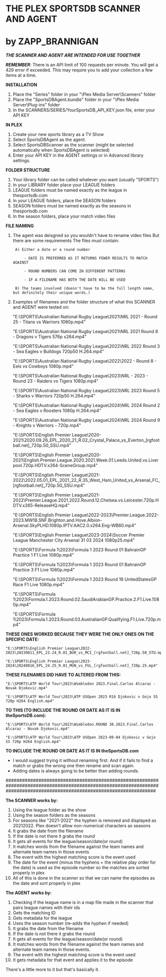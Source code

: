 
# THE PLEX SPORTSDB SCANNER AND AGENT      
# by ZAPP_BRANNIGAN

***THE SCANNER AND AGENT ARE INTENDED FOR USE TOGETHER***

***REMEMBER***: There is an API limit of 100 requests per minute. You will get a 429 error if exceeded. This may require you to add your collection a few items at a time.

**INSTALLATION**
1.	Place the "Series" folder in your "\Plex Media Server\Scanners\" folder
2.	Place the "SportsDBAgent.bundle" folder in your "\Plex Media Server\Plug-ins\" folder
3. In the SCANNERS/SERIES/YourSportsDB_API_KEY.json file, enter your API KEY

**IN PLEX**
1.  Create your new sports library as a TV Show
2.	Select SportsDBAgent as the agent.
3.	Select SportsDBScanner as the scanner (might be selected automatically when SportsDBAgent is selected)
4.  Enter your API KEY in the AGENT settings or in Advanced library settings.

**FOLDER STRUCTURE**
1. Your library folder can be called whatever you want (usually "SPORTS")
2. In your LIBRARY folder place your LEAGUE folders
3. LEAGUE folders must be named exactly as the league in thesportsdb.com
4. In your LEAGUE folders, place the SEASON folders
5. SEASON folders must be named exactly as the seasons in thesportsdb.com
6. In the season folders, place your match video files

**FILE NAMING**
1. The agent was deisgned so you wouldn't have to rename video files
    But there are some requirements
    The files must contain:
   
        A) Either a date or a round number
   
            - DATE IS PREFERRED AS IT RETURNS FEWER RESULTS TO MATCH AGAINST
   
            - ROUND NUMBERS CAN COME IN DIFFERENT PATTERNS
   
            - IF A FILENAME HAS BOTH THE DATE WILL BE USED

        B) The teams involved (doesn't have to be the full length name, but definitely their unique words.)

3. Examples of filenames and the folder structure of what this SCANNER and AGENT were tested on:

    "E:\SPORTS\Australian National Rugby League\2021\NRL 2021 - Round 25 - Titans vs Warriors 1080p.mp4"
    
    "E:\SPORTS\Australian National Rugby League\2021\NRL 2021 Round 8 - Dragons v Tigers 576p x264.mp4"
    
    "E:\SPORTS\Australian National Rugby League\2022\NRL 2022 Round 3 - Sea Eagles v Bulldogs 720p50 H.264.mp4"
    
    "E:\SPORTS\Australian National Rugby League\2022\2022 - Round 8 - Eels vs Cowboys 1080p.mp4"
    
    "E:\SPORTS\Australian National Rugby League\2023\NRL - 2023 - Round 23 - Raiders vs Tigers 1080p.mp4"
    
    "E:\SPORTS\Australian National Rugby League\2023\NRL 2023 Round 5 - Sharks v Warriors 720p50 H.264.mp4"
    
    "E:\SPORTS\Australian National Rugby League\2024\NRL 2024 Round 2 - Sea Eagles v Roosters 1080p H.264.mp4"
    
    "E:\SPORTS\Australian National Rugby League\2024\NRL 2024 Round 9 - Knights v Warriors - 720p.mp4"
    
    "E:\SPORTS\English Premier League\2020-2021\2020.09.26_EPL_2020_21_R.02_Crystal_Palace_vs_Everton_[rgfootball.net]_720p.50_SSU.mp4"
    
    "E:\SPORTS\English Premier League\2020-2021\English.Premier.League.2020.2021.Week.01.Leeds.United.vs.Liverpool.720p.HDTV.x264-SceneGroup.mp4"
    
    "E:\SPORTS\English Premier League\2021-2022\2022.05.01_EPL_2021_22_R.35_West_Ham_United_vs_Arsenal_FC_[rgfootball.net]_720p.50_SSU.mp4"
    
    "E:\SPORTS\English Premier League\2021-2022\Premier.League.2021.2022.Round.12.Chelsea.vs.Leicester.720p.HDTV.x265-ReleaseHQ.mp4"
    
    "E:\SPORTS\English Premier League\2022-2023\Premier.League.2022-2023.MW18.SNF.Brighton.and.Hove.Albion-Arsenal.SkyPLHD.1080p.IPTV.AAC2.0.x264.Eng-WB60.mp4"
    
    "E:\SPORTS\English Premier League\2023-2024\Soccer Premier League Manchester City Arsenal 31 03 2024 1080p25.mp4"
    
    "E:\SPORTS\Formula 1\2023\Formula 1 2023 Round 01 BahrainGP Practice 1 F1 Live 1080p.mp4"
    
    "E:\SPORTS\Formula 1\2023\Formula 1 2023 Round 01 BahrainGP Practice 3 F1 Live 1080p.mp4"
    
    "E:\SPORTS\Formula 1\2023\Formula 1 2023 Round 19 UnitedStatesGP Race F1 Live 1080p.mp4"
    
    "E:\SPORTS\Formula 1\2023\Formula.1.2023.Round.02.SaudiArabianGP.Practice.2.F1.Live.1080p.mp4"
    
    "E:\SPORTS\Formula 1\2023\Formula.1.2023.Round.03.AustralianGP.Qualifying.F1.Live.720p.mp4"


**THESE ONES WORKED BECAUSE THEY WERE THE ONLY ONES ON THE SPECIFIC DATE:**

    "E:\SPORTS\English Premier League\2022-2023\20230811_EPL_23.24_R.01_BUR_vs_MCI_[rgfootball.net]_720p.50_STU.mp4"
    
    "E:\SPORTS\English Premier League\2023-2024\20240816_EPL_24.25_R.01_MUN_vs_FUL_[rgfootball.net]_720p.25.mp4"


**THESE FILENAMES DID HAVE TO ALTERED FROM THIS:**

    "E:\SPORTS\ATP World Tour\2023\Wimbledon 2023.Final.Carlos Alcaraz - Novak Djokovic.mp4"
    
    "E:\SPORTS\ATP World Tour\2023\ATP USOpen 2023 R16 Djokovic v Gojo SS 720p H264 English.mp4"

**TO THIS (TO INCLUDE THE ROUND OR DATE AS IT IS IN theSportsDB.com):**

    "E:\SPORTS\ATP World Tour\2023\Wimbledon.ROUND 38.2023.Final.Carlos Alcaraz - Novak Djokovic.mp4"
    
    "E:\SPORTS\ATP World Tour\2023\ATP USOpen 2023-09-04 Djokovic v Gojo SS 720p H264 English.mp4"

**TO INCLUDE THE ROUND OR DATE AS IT IS IN theSportsDB.com**

- I would suggest trying it without renaming first. And if it fails to find a match or grabs the wrong one then rename and scan again. 
- Adding dates is always going to be better than adding rounds.


#######################################################################################################################################################################

**The SCANNER works by:**
1.  Using the league folder as the show
2.  Using the season folders as the seasons
3.  For seasons like "2021-2022" the hyphen is removed and displayed as 20212022. Plex doesn't allow non-numerical characters as seasons
4.  It grabs the date from the filename
5.  If the date is not there it grabs the round
6.  It gets all events for the league/season/date(or round)
7.  It matches words from the filename against the team names and alternate team names in those events
8.  The event with the highest matching score is the event used
9.  The date for the event (minus the hyphens + the relative play order for the date) is used as the episode number so the matches are sorted properly in plex
10. All of this is done in the scanner so that we can name the episodes as the date and sort properly in plex

**The AGENT works by:**
1.  Checking if the league name is in a map file made in the scanner that pairs league names with their ids
2.  Gets the matching ID
3.  Gets metadata for the league
4.  Uses the season number (re-adds the hyphen if needed)
5.  It grabs the date from the filename
6.  If the date is not there it grabs the round
7.  It gets all events for the league/season/date(or round)
8.  It matches words from the filename against the team names and alternate team names in those events. 
9.  The event with the highest matching score is the event used
10. It gets metadata for that event and applies it to the episode

There's a little more to it but that's basically it.
